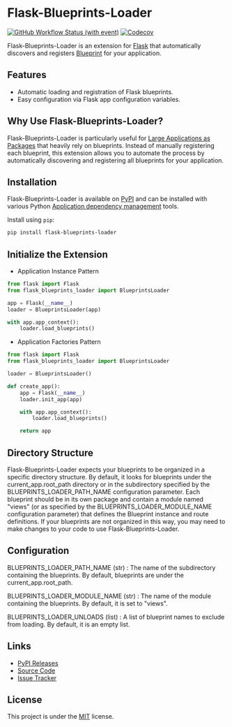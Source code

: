 # Flask-Blueprints-Loader

[![GitHub Workflow Status (with event)](https://img.shields.io/github/actions/workflow/status/curskey/flask-blueprints-loader/tests.yml?label=tests)](https://github.com/curskey/flask-blueprints-loader/actions/workflows/tests.yml)
[![Codecov](https://img.shields.io/codecov/c/github/curskey/flask-blueprints-loader)](https://codecov.io/gh/curskey/flask-blueprints-loader)

Flask-Blueprints-Loader is an extension for [Flask](https://flask.palletsprojects.com/) that automatically discovers and registers [Blueprint](https://flask.palletsprojects.com/en/3.0.x/blueprints/) for your application.

## Features

- Automatic loading and registration of Flask blueprints.
- Easy configuration via Flask app configuration variables.

## Why Use Flask-Blueprints-Loader?

Flask-Blueprints-Loader is particularly useful for [Large Applications as Packages](https://flask.palletsprojects.com/en/3.0.x/patterns/packages/) that heavily rely on blueprints. Instead of manually registering each blueprint, this extension allows you to automate the process by automatically discovering and registering all blueprints for your application.

## Installation

Flask-Blueprints-Loader is available on [PyPI](https://pypi.org/project/flask-blueprints-loader/) and can be installed with various Python [Application dependency management](https://packaging.python.org/en/latest/guides/tool-recommendations/) tools.

Install using `pip`:

```sh
pip install flask-blueprints-loader
```

## Initialize the Extension

- Application Instance Pattern

```python
from flask import Flask
from flask_blueprints_loader import BlueprintsLoader

app = Flask(__name__)
loader = BlueprintsLoader(app)

with app.app_context():
    loader.load_blueprints()
```

- Application Factories Pattern

```python
from flask import Flask
from flask_blueprints_loader import BlueprintsLoader

loader = BlueprintsLoader()

def create_app():
    app = Flask(__name__)
    loader.init_app(app)

    with app.app_context():
        loader.load_blueprints()

    return app
```

## Directory Structure

Flask-Blueprints-Loader expects your blueprints to be organized in a specific directory structure. By default, it looks for blueprints under the current_app.root_path directory or in the subdirectory specified by the BLUEPRINTS_LOADER_PATH_NAME configuration parameter. Each blueprint should be in its own package and contain a module named "views" (or as specified by the BLUEPRINTS_LOADER_MODULE_NAME configuration parameter) that defines the Blueprint instance and route definitions. If your blueprints are not organized in this way, you may need to make changes to your code to use Flask-Blueprints-Loader.

## Configuration

BLUEPRINTS_LOADER_PATH_NAME (str)
    : The name of the subdirectory containing the blueprints. By default, blueprints are under the current_app.root_path.

BLUEPRINTS_LOADER_MODULE_NAME (str)
    : The name of the module containing the blueprints. By default, it is set to "views".

BLUEPRINTS_LOADER_UNLOADS (list)
    : A list of blueprint names to exclude from loading. By default, it is an empty list.

## Links

- [PyPI Releases](https://pypi.org/project/flask-blueprints-loader/)
- [Source Code](https://github.com/curskey/flask-blueprints-loader/)
- [Issue Tracker](https://github.com/curskey/flask-blueprints-loader/issues/)

## License

This project is under the [MIT](https://github.com/curskey/flask-blueprints-loader/blob/main/LICENSE) license.
